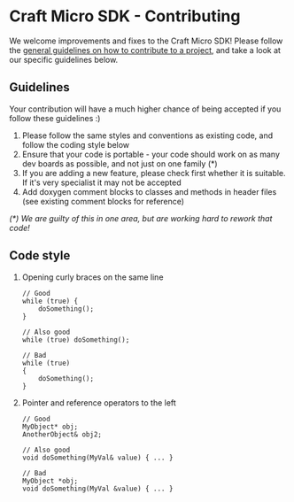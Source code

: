 # Craft Micro SDK - Contributing

We welcome improvements and fixes to the Craft Micro SDK! Please follow the [general guidelines on how to contribute to a project](https://github.com/firstcontributions/first-contributions), and take a look at our specific guidelines below.

## Guidelines

Your contribution will have a much higher chance of being accepted if you follow these guidelines :)

1. Please follow the same styles and conventions as existing code, and follow the coding style below
2. Ensure that your code is portable - your code should work on as many dev boards as possible, and not just on one family (*)
3. If you are adding a new feature, please check first whether it is suitable. If it's very specialist it may not be accepted
4. Add doxygen comment blocks to classes and methods in header files (see existing comment blocks for reference)

_(*) We are guilty of this in one area, but are working hard to rework that code!_

## Code style

1. Opening curly braces on the same line
    ````
    // Good
    while (true) {
        doSomething();
    }

    // Also good
    while (true) doSomething();

    // Bad
    while (true)
    {
        doSomething();
    }
    ````
2. Pointer and reference operators to the left
    ````
    // Good
    MyObject* obj;
    AnotherObject& obj2;

    // Also good
    void doSomething(MyVal& value) { ... }

    // Bad
    MyObject *obj;
    void doSomething(MyVal &value) { ... }
    ````
